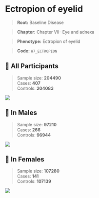 # Ectropion of eyelid

> **Root:** Baseline Disease  

> **Chapter:** Chapter VII- Eye and adnexa  

> **Phenotype:** Ectropion of eyelid  

> **Code:** `H7_ECTROPION`

## 🧪 All Participants  
> Sample size: **204490**  
> Cases: **407**  
> Controls: **204083**
<img src="/Disease/Figures/ALL/Incidence/H7_ECTROPION.png"/>
<CsvTable src="/public/Disease/Data/ALL/Incidence/COX_H7_ECTROPION.csv" label="🔍 View full results" />

## 👨 In Males  
> Sample size: **97210**  
> Cases: **266**  
> Controls: **96944**
<img src="/Disease/Figures/Male/Incidence/H7_ECTROPION.png"/>
<CsvTable src="/public/Disease/Data/Male/Incidence/COX_H7_ECTROPION.csv" label="🔍 View full results" />

## 👩 In Females  
> Sample size: **107280**  
> Cases: **141**  
> Controls: **107139**
<img src="/Disease/Figures/Female/Incidence/H7_ECTROPION.png"/>
<CsvTable src="/public/Disease/Data/Female/Incidence/COX_H7_ECTROPION.csv" label="🔍 View full results" />
